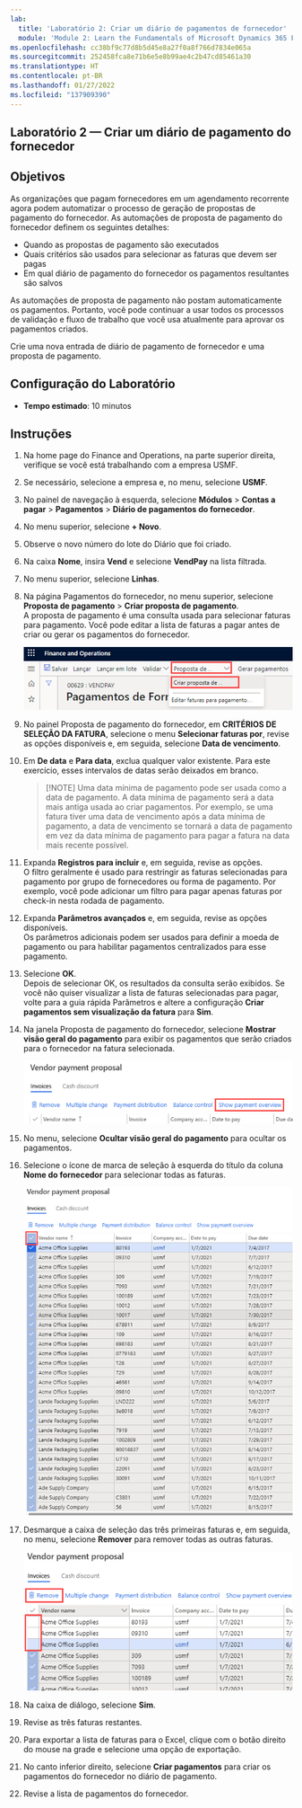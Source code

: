 ```yaml
---
lab:
  title: 'Laboratório 2: Criar um diário de pagamentos de fornecedor'
  module: 'Module 2: Learn the Fundamentals of Microsoft Dynamics 365 Finance'
ms.openlocfilehash: cc38bf9c77d8b5d45e8a27f0a8f766d7834e065a
ms.sourcegitcommit: 252458fca8e71b6e5e8b99ae4c2b47cd85461a30
ms.translationtype: HT
ms.contentlocale: pt-BR
ms.lasthandoff: 01/27/2022
ms.locfileid: "137909390"
---
```

## <a name="lab-2---create-a-vendor-payment-journal"></a>Laboratório 2 — Criar um diário de pagamento do fornecedor

## <a name="objectives"></a>Objetivos

As organizações que pagam fornecedores em um agendamento recorrente agora podem automatizar o processo de geração de propostas de pagamento do fornecedor. As automações de proposta de pagamento do fornecedor definem os seguintes detalhes:

- Quando as propostas de pagamento são executados
- Quais critérios são usados para selecionar as faturas que devem ser pagas
- Em qual diário de pagamento do fornecedor os pagamentos resultantes são salvos

As automações de proposta de pagamento não postam automaticamente os pagamentos. Portanto, você pode continuar a usar todos os processos de validação e fluxo de trabalho que você usa atualmente para aprovar os pagamentos criados.

Crie uma nova entrada de diário de pagamento de fornecedor e uma proposta de pagamento.

## <a name="lab-setup"></a>Configuração do Laboratório

   - **Tempo estimado**: 10 minutos

## <a name="instructions"></a>Instruções

1. Na home page do Finance and Operations, na parte superior direita, verifique se você está trabalhando com a empresa USMF.

1. Se necessário, selecione a empresa e, no menu, selecione **USMF**.

1. No painel de navegação à esquerda, selecione **Módulos** > **Contas a pagar** > **Pagamentos** > **Diário de pagamentos do fornecedor**.

1. No menu superior, selecione **+ Novo**.

1. Observe o novo número do lote do Diário que foi criado.

1. Na caixa **Nome**, insira **Vend**  e selecione **VendPay** na lista filtrada.

1. No menu superior, selecione **Linhas**.

1. Na página Pagamentos do fornecedor, no menu superior, selecione **Proposta de pagamento** > **Criar proposta de pagamento**.  
    A proposta de pagamento é uma consulta usada para selecionar faturas para pagamento. Você pode editar a lista de faturas a pagar antes de criar ou gerar os pagamentos do fornecedor.

    ![Imagem da tela exibindo a página pagamento do fornecedor com a proposta de pagamento e criar proposta de pagamento realçadas](./media/lp2-m4-vendor-payment-proposal.png)

1. No painel Proposta de pagamento do fornecedor, em **CRITÉRIOS DE SELEÇÃO DA FATURA**, selecione o menu **Selecionar faturas por**, revise as opções disponíveis e, em seguida, selecione **Data de vencimento**.

1. Em **De data** e **Para data**, exclua qualquer valor existente. Para este exercício, esses intervalos de datas serão deixados em branco.

    >[!NOTE] Uma data mínima de pagamento pode ser usada como a data de pagamento. A data mínima de pagamento será a data mais antiga usada ao criar pagamentos. Por exemplo, se uma fatura tiver uma data de vencimento após a data mínima de pagamento, a data de vencimento se tornará a data de pagamento em vez da data mínima de pagamento para pagar a fatura na data mais recente possível.

1. Expanda **Registros para incluir** e, em seguida, revise as opções.  
    O filtro geralmente é usado para restringir as faturas selecionadas para pagamento por grupo de fornecedores ou forma de pagamento. Por exemplo, você pode adicionar um filtro para pagar apenas faturas por check-in nesta rodada de pagamento.

1. Expanda **Parâmetros avançados** e, em seguida, revise as opções disponíveis.  
    Os parâmetros adicionais podem ser usados para definir a moeda de pagamento ou para habilitar pagamentos centralizados para esse pagamento.

1. Selecione **OK**.  
    Depois de selecionar OK, os resultados da consulta serão exibidos. Se você não quiser visualizar a lista de faturas selecionadas para pagar, volte para a guia rápida Parâmetros e altere a configuração **Criar pagamentos sem visualização da fatura** para **Sim**.

1. Na janela Proposta de pagamento do fornecedor, selecione **Mostrar visão geral do pagamento** para exibir os pagamentos que serão criados para o fornecedor na fatura selecionada.

    ![Imagem da tela exibindo a proposta de pagamento do fornecedor com o menu Mostrar visão geral do pagamento realçado](./media/lp2-m4-vendor-payment-proposal-complete-query.png)

1. No menu, selecione **Ocultar visão geral do pagamento** para ocultar os pagamentos.

1. Selecione o ícone de marca de seleção à esquerda do título da coluna **Nome do fornecedor** para selecionar todas as faturas.

    ![Imagem da tela exibindo todas as faturas selecionadas](./media/lp2-m4-vendor-payment-proposal-select-all.png)

1. Desmarque a caixa de seleção das três primeiras faturas e, em seguida, no menu, selecione **Remover** para remover todas as outras faturas.

    ![Captura de tela exibindo a página Proposta de pagamento do fornecedor com itens selecionados e a opção de menu Remover realçada](./media/lp2-m4-vendor-payment-proposal-remove-selected-invoices.png)

1. Na caixa de diálogo, selecione **Sim**.

1. Revise as três faturas restantes.

1. Para exportar a lista de faturas para o Excel, clique com o botão direito do mouse na grade e selecione uma opção de exportação.

1. No canto inferior direito, selecione **Criar pagamentos** para criar os pagamentos do fornecedor no diário de pagamento.

1. Revise a lista de pagamentos do fornecedor.
